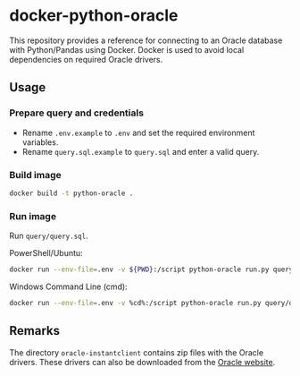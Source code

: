 # docker-python-oracle
This repository provides a reference for connecting to an Oracle database with Python/Pandas using Docker. Docker is used to avoid local dependencies on required Oracle drivers.

## Usage
### Prepare query and credentials
* Rename `.env.example` to `.env` and set the required environment variables.
* Rename `query.sql.example` to `query.sql` and enter a valid query.
### Build image
```sh
docker build -t python-oracle .
```
### Run image
Run `query/query.sql`.

PowerShell/Ubuntu:
```sh
docker run --env-file=.env -v ${PWD}:/script python-oracle run.py query/query.sql
```
Windows Command Line (cmd):
```sh
docker run --env-file=.env -v %cd%:/script python-oracle run.py query/query.sql
```

## Remarks
The directory `oracle-instantclient` contains zip files with the Oracle drivers. These drivers can also be downloaded from the [Oracle website](https://www.oracle.com/database/technologies/instant-client/linux-x86-64-downloads.html).
